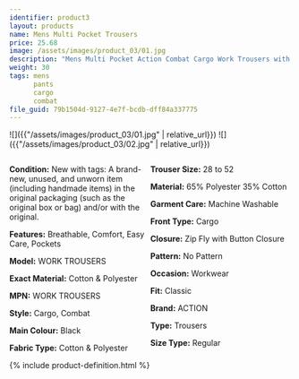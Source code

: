 ```yaml
---
identifier: product3
layout: products
name: Mens Multi Pocket Trousers
price: 25.68
image: /assets/images/product_03/01.jpg
description: "Mens Multi Pocket Action Combat Cargo Work Trousers with KNEE PAD POCKETS"
weight: 30
tags: mens
      pants
      cargo
      combat
file_guid: 79b1504d-9127-4e7f-bcdb-dff84a337775
---
```


![]({{"/assets/images/product_03/01.jpg" | relative_url}})
![]({{"/assets/images/product_03/02.jpg" | relative_url}})



<div style="width: 100%; overflow: hidden;">
<div style="width: 50%; float: left;">

<p><b>Condition:</b> New with tags: A brand-new, unused, and unworn item (including handmade items) in the original packaging (such as the original box or bag) and/or with the original.</p>

<p><b>Features:</b>	Breathable, Comfort, Easy Care, Pockets</p>

<p><b>Model:</b> 	WORK TROUSERS</p>

<p><b>Exact Material:</b>	Cotton & Polyester</p>

<p><b>MPN:</b> 	WORK TROUSERS</p>

<p><b>Style:</b>	Cargo, Combat</p>

<p><b>Main Colour:</b>	Black</p>

<p><b>Fabric Type:</b>	Cotton & Polyester</p>

</div>
<div style="width: 50%; float: right;">

<p><b>Trouser Size:</b>	28 to 52</p>

<p><b>Material:</b>		65% Polyester 35% Cotton</p>

<p><b>Garment Care:</b>	Machine Washable</p>

<p><b>Front Type:</b>	Cargo</p>

<p><b>Closure:</b>	Zip Fly with Button Closure</p>

<p><b>Pattern:</b>	No Pattern</p>

<p><b>Occasion:</b>	Workwear</p>

<p><b>Fit:</b>	Classic</p>

<p><b>Brand:</b> ACTION</p>

<p><b>Type:</b> Trousers</p>

<p><b>Size Type:</b>	Regular</p>

</div>
</div>




<div class="call">
        {% include product-definition.html %}
</div>
<br>
<div class="powr-reviews" id="1061aae4_1589128119"></div><script src="https://www.powr.io/powr.js?platform=embed"></script>
